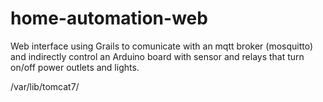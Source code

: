 # home-automation-web
Web interface using Grails to comunicate with an mqtt broker (mosquitto) and indirectly control an Arduino board with sensor and relays that turn on/off power outlets and lights.

/var/lib/tomcat7/